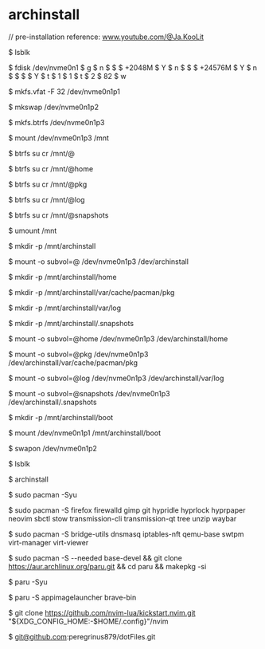 # archinstall
// pre-installation reference: www.youtube.com/@Ja.KooLit

$ lsblk

$ fdisk /dev/nvme0n1
$ g
$ n
$  <default>
$  <default>
$  +2048M
$  Y
$ n
$  <default>
$  <default>
$  +24576M
$  Y
$ n
$  <default>
$  <default>
$  <default>
$  Y
$ t
$  1
$  1
$ t
$  2
$  82
$ w

$ mkfs.vfat -F 32 /dev/nvme0n1p1

$ mkswap /dev/nvme0n1p2

$ mkfs.btrfs /dev/nvme0n1p3

$ mount /dev/nvme0n1p3 /mnt

$ btrfs su cr /mnt/@

$ btrfs su cr /mnt/@home

$ btrfs su cr /mnt/@pkg

$ btrfs su cr /mnt/@log

$ btrfs su cr /mnt/@snapshots

$ umount /mnt

$ mkdir -p /mnt/archinstall

$ mount -o subvol=@ /dev/nvme0n1p3 /dev/archinstall

$ mkdir -p /mnt/archinstall/home

$ mkdir -p /mnt/archinstall/var/cache/pacman/pkg

$ mkdir -p /mnt/archinstall/var/log

$ mkdir -p /mnt/archinstall/.snapshots

$ mount -o subvol=@home /dev/nvme0n1p3 /dev/archinstall/home

$ mount -o subvol=@pkg /dev/nvme0n1p3 /dev/archinstall/var/cache/pacman/pkg

$ mount -o subvol=@log /dev/nvme0n1p3 /dev/archinstall/var/log

$ mount -o subvol=@snapshots /dev/nvme0n1p3 /dev/archinstall/.snapshots

$ mkdir -p /mnt/archinstall/boot

$ mount /dev/nvme0n1p1 /mnt/archinstall/boot

$ swapon /dev/nvme0n1p2

$ lsblk

$ archinstall

$ sudo pacman -Syu

$ sudo pacman -S firefox firewalld gimp git hypridle hyprlock hyprpaper neovim sbctl stow transmission-cli transmission-qt tree unzip waybar

$ sudo pacman -S bridge-utils dnsmasq iptables-nft qemu-base swtpm virt-manager virt-viewer

$ sudo pacman -S --needed base-devel && git clone https://aur.archlinux.org/paru.git && cd paru && makepkg -si

$ paru -Syu

$ paru -S appimagelauncher brave-bin

$ git clone https://github.com/nvim-lua/kickstart.nvim.git "${XDG_CONFIG_HOME:-$HOME/.config}"/nvim

$ git@github.com:peregrinus879/dotFiles.git
